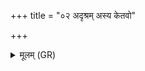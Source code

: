 +++
title = "०२ अदृश्रम् अस्य केतवो"

+++
<details><summary>मूलम् (GR)</summary>

अदृश्रम् अस्य केतवो  
वि रश्मयो जनाँ अनु ।  
भ्राजन्तो अग्नयो यथा ॥
</details>
